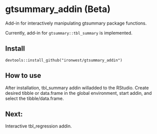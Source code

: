 # gtsummary_addin (Beta)

Add-in for interactively manipulating gtsummary package functions.

Currently, add-in for `gtsummary::tbl_summary` is implemented.

## Install

`devtools::install_github("ironwest/gtsummary_addin")`

## How to use

After installation, tbl_summary addin willadded to the RStudio. Create desired tibble or data.frame in the global environment, start addin, and select the tibble/data.frame.

## Next:

Interactive tbl_regression addin.

